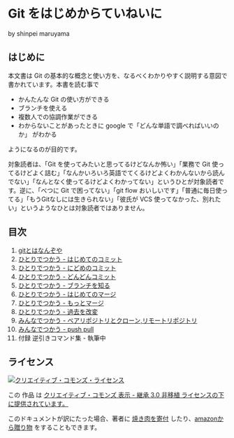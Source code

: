 # Git をはじめからていねいに

by shinpei maruyama

## はじめに

本文書は Git の基本的な概念と使い方を、なるべくわかりやすく説明する意図で書かれています。本書を読む事で

* かんたんな Git の使い方ができる
* ブランチを使える
* 複数人での協調作業ができる
* わからないことがあったときに google で「どんな単語で調べればいいのか」 がわかる

ようになるのが目的です。

対象読者は、「Git を使ってみたいと思ってるけどなんか怖い」「業務で Git 使ってるけどよく詰む」「なんかいろいろ英語でてくるけどよくわかんないから読んでない」「なんとなく使ってるけどよくわかってない」というひとが対象読者です。逆に、「べつに Git で困ってない」「git flow おいしいです」「普通に毎日使ってる」「もうGitなしには生きられない」「彼氏が VCS 使ってなかった、別れたい」というようなひとは対象読者ではありません。

## 目次

1. [gitとはなんぞや](https://github.com/Shinpeim/introduction-to-git/blob/master/01_what_is_git.md)
1. [ひとりでつかう - はじめてのコミット](https://github.com/Shinpeim/introduction-to-git/blob/master/02_first_commit.md)
1. [ひとりでつかう - にどめのコミット](https://github.com/Shinpeim/introduction-to-git/blob/master/03_second_commit.md)
1. [ひとりでつかう - どんどんコミット](https://github.com/Shinpeim/introduction-to-git/blob/master/04_more_commits.md)
1. [ひとりでつかう - ブランチを知る](https://github.com/Shinpeim/introduction-to-git/blob/master/05_branch.md)
1. [ひとりでつかう - はじめてのマージ](https://github.com/Shinpeim/introduction-to-git/blob/master/06_merge.md)
1. [ひとりでつかう - もっとマージ](https://github.com/Shinpeim/introduction-to-git/blob/master/07_more_merges.md)
1. [ひとりでつかう - 過去を改変](https://github.com/Shinpeim/introduction-to-git/blob/master/08_rebase.md)
1. [みんなでつかう - ベアリポジトリとクローン,リモートリポジトリ](https://github.com/Shinpeim/introduction-to-git/blob/master/09_clone.md)
1. [みんなでつかう - push pull](https://github.com/Shinpeim/introduction-to-git/blob/master/10_push_pull.md)
1. 付録 逆引きコマンド集 - 執筆中

## ライセンス
<a rel="license" href="http://creativecommons.org/licenses/by-sa/3.0/deed.ja"><img alt="クリエイティブ・コモンズ・ライセンス" style="border-width:0" src="http://i.creativecommons.org/l/by-sa/3.0/88x31.png" /></a>

この 作品 は <a rel="license" href="http://creativecommons.org/licenses/by-sa/3.0/deed.ja">クリエイティブ・コモンズ 表示 - 継承 3.0 非移植 ライセンスの下に提供されています。</a>

このドキュメントが訳にたった場合、著者に <a href="mailto:info@nekogata.com">焼き肉を寄付</a> したり、<a href="http://www.amazon.co.jp/registry/wishlist/155YU99M1BRGA">amazonから贈り物</a> をすることもできます。